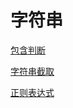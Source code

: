 # 字符串

[包含判断](包含判断/包含判断.md "包含判断")

[字符串截取](字符串截取/字符串截取.md "字符串截取")

[正则表达式](正则表达式/正则表达式.md "正则表达式")
